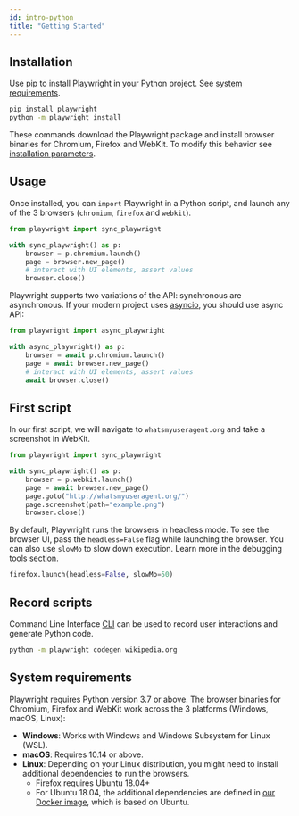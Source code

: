 ```yaml
---
id: intro-python
title: "Getting Started"
---
```


<!-- TOC -->

## Installation

Use pip to install Playwright in your Python project. See [system requirements](#system-requirements).

```sh
pip install playwright
python -m playwright install
```

These commands download the Playwright package and install browser binaries for Chromium, Firefox and WebKit. To modify this behavior see [installation parameters](./installation.md).

## Usage

Once installed, you can `import` Playwright in a Python script, and launch any of the 3 browsers (`chromium`, `firefox` and `webkit`).

```python
from playwright import sync_playwright

with sync_playwright() as p:
    browser = p.chromium.launch()
    page = browser.new_page()
    # interact with UI elements, assert values
    browser.close()
```

Playwright supports two variations of the API: synchronous are asynchronous. If your modern project uses
[asyncio](https://docs.python.org/3/library/asyncio.html), you should use async API:

```python
from playwright import async_playwright

with async_playwright() as p:
    browser = await p.chromium.launch()
    page = await browser.new_page()
    # interact with UI elements, assert values
    await browser.close()
```

## First script

In our first script, we will navigate to `whatsmyuseragent.org` and take a screenshot in WebKit.

```python
from playwright import sync_playwright

with sync_playwright() as p:
    browser = p.webkit.launch()
    page = await browser.new_page()
    page.goto("http://whatsmyuseragent.org/")
    page.screenshot(path="example.png")
    browser.close()
```

By default, Playwright runs the browsers in headless mode. To see the browser UI, pass the `headless=False` flag while launching the browser. You can also use `slowMo` to slow down execution. Learn more in the debugging tools [section](./debug.md).

```python
firefox.launch(headless=False, slowMo=50)
```

## Record scripts

Command Line Interface [CLI](./cli.md) can be used to record user interactions and generate Python code.

```sh
python -m playwright codegen wikipedia.org
```

## System requirements

Playwright requires Python version 3.7 or above. The browser binaries for Chromium,
Firefox and WebKit work across the 3 platforms (Windows, macOS, Linux):

* **Windows**: Works with Windows and Windows Subsystem for Linux (WSL).
* **macOS**: Requires 10.14 or above.
* **Linux**: Depending on your Linux distribution, you might need to install additional
  dependencies to run the browsers.
  * Firefox requires Ubuntu 18.04+
  * For Ubuntu 18.04, the additional dependencies are defined in [our Docker image](https://github.com/microsoft/playwright/blob/master/utils/docker/Dockerfile.bionic),
    which is based on Ubuntu.
